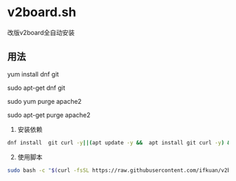 # v2board.sh

改版v2board全自动安装

## 用法

 yum install dnf git
 
 sudo apt-get dnf git
 
sudo yum purge apache2

sudo apt-get purge apache2

1. 安装依赖
```bash
dnf install  git curl -y||(apt update -y &&  apt install git curl -y) && bash -c "$(curl -fsSL https://get.docker.com)"
```

2. 使用脚本

```bash
sudo bash -c "$(curl -fsSL https://raw.githubusercontent.com/ifkuan/v2board.sh/master/v2board.sh)"
```
